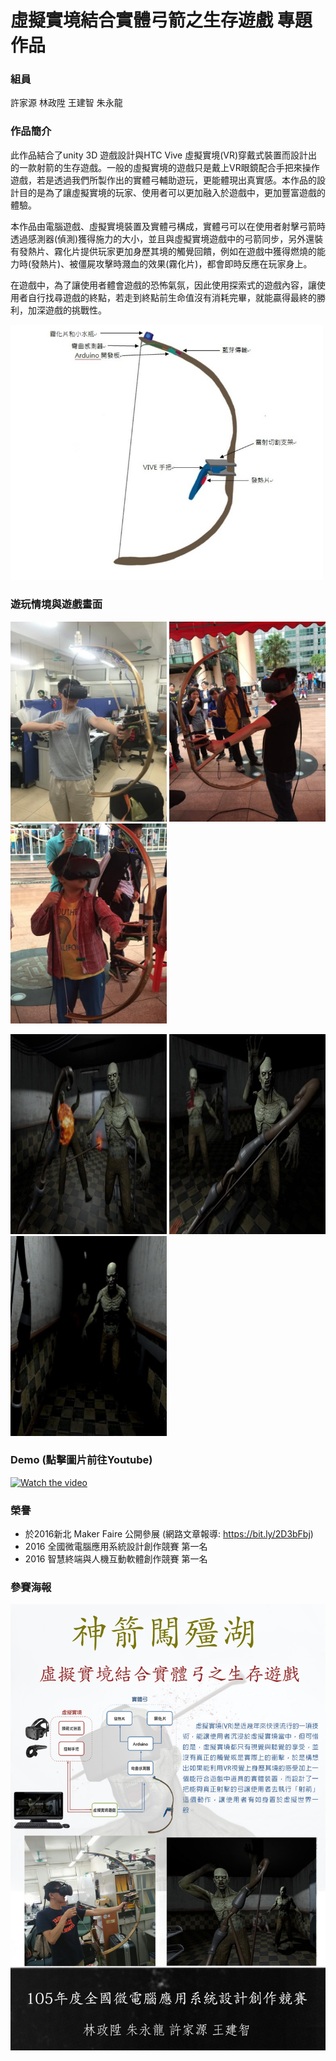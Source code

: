 # 虛擬實境結合實體弓箭之生存遊戲 專題作品

### 組員

許家源 林政陞 王建智 朱永龍

### 作品簡介

此作品結合了unity 3D 遊戲設計與HTC Vive 虛擬實境(VR)穿戴式裝置而設計出的一款射箭的生存遊戲。一般的虛擬實境的遊戲只是戴上VR眼鏡配合手把來操作遊戲，若是透過我們所製作出的實體弓輔助遊玩，更能體現出真實感。本作品的設計目的是為了讓虛擬實境的玩家、使用者可以更加融入於遊戲中，更加豐富遊戲的體驗。

本作品由電腦遊戲、虛擬實境裝置及實體弓構成，實體弓可以在使用者射擊弓箭時透過感測器(偵測)獲得施力的大小，並且與虛擬實境遊戲中的弓箭同步，另外還裝有發熱片、霧化片提供玩家更加身歷其境的觸覺回饋，例如在遊戲中獲得燃燒的能力時(發熱片)、被僵屍攻擊時濺血的效果(霧化片)，都會即時反應在玩家身上。

在遊戲中，為了讓使用者體會遊戲的恐怖氣氛，因此使用探索式的遊戲內容，讓使用者自行找尋遊戲的終點，若走到終點前生命值沒有消耗完畢，就能贏得最終的勝利，加深遊戲的挑戰性。

 <img src="https://github.com/cy-Hsu/VR-Bow/blob/master/pics/components.jpg" width=500>
 
### 遊玩情境與遊戲畫面

<img src="https://github.com/cy-Hsu/VR-Bow/blob/master/pics/1.jpg" width=250 height=320> <img src="https://github.com/cy-Hsu/VR-Bow/blob/master/pics/2.jpg" width=250 height=320> <img src="https://github.com/cy-Hsu/VR-Bow/blob/master/pics/3.jpg" width=250 height=320>

<img src="https://github.com/cy-Hsu/VR-Bow/blob/master/pics/4.jpg" width=250 height=320> <img src="https://github.com/cy-Hsu/VR-Bow/blob/master/pics/5.jpg" width=250 height=320> <img src="https://github.com/cy-Hsu/VR-Bow/blob/master/pics/6.jpg" width=250 height=320>

### Demo (點擊圖片前往Youtube)

[![Watch the video](https://img.youtube.com/vi/CdPzHVoTVWM/0.jpg)](https://www.youtube.com/watch?v=CdPzHVoTVWM)

### 榮譽
* 於2016新北 Maker Faire 公開參展 (網路文章報導: https://bit.ly/2D3bFbj)
* 2016 全國微電腦應用系統設計創作競賽 第一名
* 2016 智慧終端與人機互動軟體創作競賽 第一名

### 參賽海報

<img src="https://github.com/cy-Hsu/VR-Bow/blob/master/%E7%AB%B6%E8%B3%BD%E6%B5%B7%E5%A0%B1.jpg" width=800>
